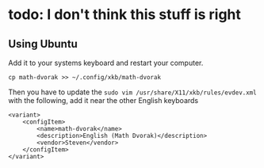 # todo: I don't think this stuff is right

Using Ubuntu
-----------

Add it to your systems keyboard and restart your computer.

```
cp math-dvorak >> ~/.config/xkb/math-dvorak
```

Then you have to update the `sudo vim /usr/share/X11/xkb/rules/evdev.xml` with the following, add it near the other English keyboards

```
<variant>
    <configItem>
        <name>math-dvorak</name>
        <description>English (Math Dvorak)</description>
        <vendor>Steven</vendor>
    </configItem>
</variant>
```

